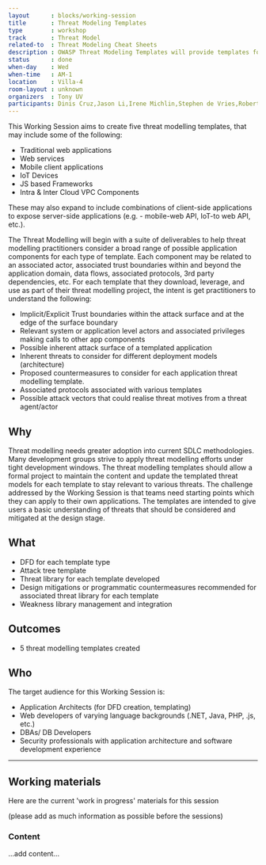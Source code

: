 ```yaml
---
layout      : blocks/working-session
title       : Threat Modeling Templates
type        : workshop
track       : Threat Model
related-to  : Threat Modeling Cheat Sheets
description : OWASP Threat Modeling Templates will provide templates for addressing applications templates for which participants can leverage as starter kits for their respective threat modeling efforts.  The intent is to develop, maintain, and enhance a suite of templates that cover different application types, deployment models to which multiple MNCs across various industries can leverage within their respective AppSec groups.
status      : done
when-day    : Wed
when-time   : AM-1
location    : Villa-4
room-layout : unknown
organizers  : Tony UV
participants: Dinis Cruz,Jason Li,Irene Michlin,Stephen de Vries,Robert Morschel,Francois Raynaud, Duncan Hurwood,Johan Peeters, Steven Wierckx
---
```


This Working Session aims to create five threat modelling templates, that may include some of the following:  

 - Traditional web applications
 - Web services
 - Mobile client applications
 - IoT Devices
 - JS based Frameworks
 - Intra & Inter Cloud VPC Components

These may also expand to include combinations of client-side applications to expose server-side applications (e.g. - mobile-web API, IoT-to web API, etc.).

The Threat Modelling will begin with a suite of deliverables to help threat modelling practitioners consider a broad range of possible application components for each type of template. Each component may be related to an associated actor, associated trust boundaries within and beyond the application domain, data flows, associated protocols, 3rd party dependencies, etc.  For each template that they download, leverage, and use as part of their threat modelling project, the intent is get practitioners to understand the following:

  - Implicit/Explicit Trust boundaries within the attack surface and at the edge of the surface boundary
  - Relevant system or application level actors and associated privileges making calls to other app components
  - Possible inherent attack surface of a templated application
  - Inherent threats to consider for different deployment models (architecture)
  - Proposed countermeasures to consider for each application threat modelling template.  
  - Associated protocols associated with various templates
  - Possible attack vectors that could realise threat motives from a threat agent/actor

## Why

Threat modelling needs greater adoption into current SDLC methodologies. Many development groups strive to apply threat modelling efforts under tight development windows.  The threat modelling templates should allow a formal project to maintain the content and update the templated threat models for each template to stay relevant to various threats.  The challenge addressed by the Working Session is that teams need starting points which they can apply to their own applications. The templates are intended to give users a basic understanding of threats that should be considered and mitigated at the design stage.

## What

 - DFD for each template type  
 - Attack tree template
 - Threat library for each template developed
 - Design mitigations or programmatic countermeasures recommended for associated threat library for each template
 - Weakness library management and integration

## Outcomes

- 5 threat modelling templates created

## Who

The target audience for this Working Session is:

 - Application Architects (for DFD creation, templating)
 - Web developers of varying language backgrounds (.NET, Java, PHP, .js, etc.)
 - DBAs/ DB Developers
 - Security professionals with application architecture and software development experience
 
 --- 

## Working materials

Here are the current 'work in progress' materials for this session 

(please add as much information as possible before the sessions)

### Content

...add content...
